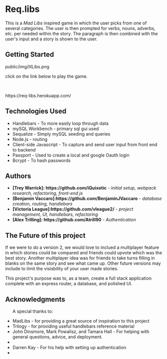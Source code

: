 
<h1>Req.libs</h1>
<p>This is a <em>Mad Libs</em> inspired game in which the user picks from one of several categories. The user
is then prompted for verbs, nouns, adverbs, etc. per needed within the story. The paragraph is then combined with the user's input and a story is shown to the user.</p>

<h2>Getting Started</h2>

public/img/lilLibs.png
<p>click on the link below to play the game.</p> 
<br>
<p>https://req-libs.herokuapp.com/</p>

<h2>Technologies Used</h2>
<ul>
<li>Handlebars - To more easily loop through data</li>
<li>mySQL Workbench - primary sql gui used</li>
<li>Sequalize - Simply mySQL seeding and queries</li>
<li>Node.js - routing</li>
<li>Client-side Javascript - To capture and send user input from front end to backend</li>
<li>Passport - Used to create a local and google Oauth login</li>
<li>Bcrypt - To hash passwords</li>


</ul>

<h2>Authors</h2>

<ul>
   <li><strong>[Trey Warrick]: https://github.com/iQuixotic</strong> - <em> initial setup, webpack research, refactoring, front-end js </em></li>
    <li><strong>[Benjamin Vaccaro]:https://github.com/BenjaminJVaccaro</strong> - <em> database creation, routing, handlebars  </em></li>
    <li><strong>[Victoria League]:https://github.com/vleague2/</strong> - <em> project management, UI, handlebars, refactoring </em></li>
    <li><strong>[Alex Trilling]: https://github.com/Atrill90</strong> - <em> Authentication </em></li>    
</ul>


<h2>The Future of this project</h2>
<p> If we were to do a version 2, we would love to inclued a multiplayer feature in which stories could be compared and friends could upvote which was the best story. Another multiplayer idea was for friends to take turns filling in blanks on the same story and see what came up. Other future versions may include to limit the visisbility of your user made stories.</p>
<p>This project's purpose was to, as a team, create a full stack application complete with an express router, 
a database, and polished UI.</p>



<h2>Acknowledgments</h2>
<ul>
    <p>A special thanks to:</p>
    <li>MadLibs - for providing a great source of inspiration to this project</li>
    <li>Trilogy -  for providing useful handlebars reference material </li>
    <li>John Dinsmore, Mark Powalisz, and Tamara Hall - For helping with general questions, advice, and deployment.<li> 
    <li>Darren Kay - For his help with setting up authentication <li> 


</ul>


